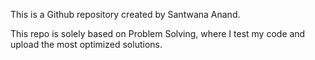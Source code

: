 This is a Github repository created by Santwana Anand.

This repo is solely based on Problem Solving, where I test my code and upload the most optimized solutions.
